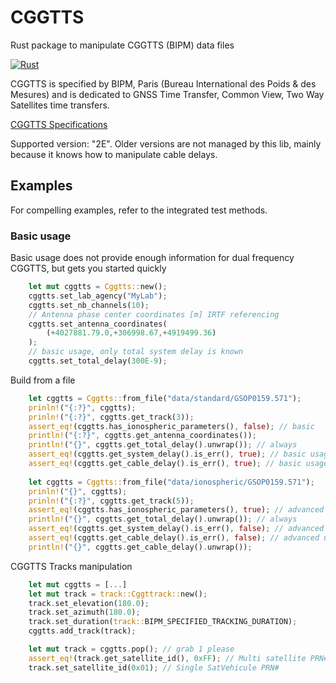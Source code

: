# CGGTTS 
Rust package to manipulate CGGTTS (BIPM) data files

[![Rust](https://github.com/gwbres/cggtts/actions/workflows/rust.yml/badge.svg)](https://github.com/gwbres/cggtts/actions/workflows/rust.yml)

CGGTTS is specified by BIPM, Paris 
(Bureau International des Poids & des Mesures)
and is dedicated to GNSS Time Transfer, Common View, Two Way
Satellites time transfers.

[CGGTTS Specifications](https://www.bipm.org/documents/20126/52718503/G1-2015.pdf/f49995a3-970b-a6a5-9124-cc0568f85450)

Supported version: "2E". Older versions are not managed by this lib,
mainly because it knows how to manipulate cable delays.

## Examples
For compelling examples, refer to the integrated test methods.

### Basic usage

Basic usage does not provide enough information for dual frequency CGGTTS,
but gets you started quickly

```rust
    let mut cggtts = Cggtts::new();
    cggtts.set_lab_agency("MyLab");
    cggtts.set_nb_channels(10);
    // Antenna phase center coordinates [m] IRTF referencing
    cggtts.set_antenna_coordinates(
        (+4027881.79.0,+306998.67,+4919499.36)
    );
    // basic usage, only total system delay is known
    cggtts.set_total_delay(300E-9);
```

Build from a file
```rust
    let cggtts = Cggtts::from_file("data/standard/GSOP0159.571");
    prinln!("{:?}", cggtts);
    prinln!("{:?}", cggtts.get_track(3));
    assert_eq!(cggtts.has_ionospheric_parameters(), false); // basic
    println!("{:?}", cggtts.get_antenna_coordinates());
    println!("{}", cggtts.get_total_delay().unwrap()); // always
    assert_eq!(cggtts.get_system_delay().is_err(), true); // basic usage
    assert_eq!(cggtts.get_cable_delay().is_err(), true); // basic usage
    
    let cggtts = Cggtts::from_file("data/ionospheric/GSOP0159.571");
    prinln!("{}", cggtts);
    prinln!("{:?}", cggtts.get_track(5));
    assert_eq!(cggtts.has_ionospheric_parameters(), true); // advanced
    println!("{}", cggtts.get_total_delay().unwrap()); // always
    assert_eq!(cggtts.get_system_delay().is_err(), false); // advanced usage
    assert_eq!(cggtts.get_cable_delay().is_err(), false); // advanced usage
    println!("{}", cggtts.get_cable_delay().unwrap());
```

CGGTTS Tracks manipulation
```rust
    let mut cggtts = [...]
    let mut track = track::Cggttrack::new();
    track.set_elevation(180.0);
    track.set_azimuth(180.0);
    track.set_duration(track::BIPM_SPECIFIED_TRACKING_DURATION);
    cggtts.add_track(track);

    let mut track = cggtts.pop(); // grab 1 please
    assert_eq!(track.get_satellite_id(), 0xFF); // Multi satellite PRN#
    track.set_satellite_id(0x01); // Single SatVehicule PRN#
```
